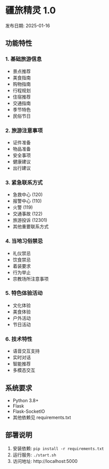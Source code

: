 # 疆旅精灵 1.0

发布日期: 2025-01-16

## 功能特性

### 1. 基础旅游信息
- 景点推荐
- 美食指南
- 购物指南
- 行程规划
- 住宿推荐
- 交通指南
- 季节特色
- 民俗节日

### 2. 旅游注意事项
- 证件准备
- 物品准备
- 安全事项
- 健康建议
- 出行建议

### 3. 紧急联系方式
- 急救中心 (120)
- 报警中心 (110)
- 火警 (119)
- 交通事故 (122)
- 旅游投诉 (12301)
- 其他重要联系方式

### 4. 当地习俗禁忌
- 礼仪禁忌
- 饮食禁忌
- 着装要求
- 行为举止
- 宗教场所注意事项

### 5. 特色体验活动
- 文化体验
- 美食体验
- 户外活动
- 节日活动

### 6. 技术特性
- 语音交互支持
- 实时对话
- 智能推荐
- 多模态交互

## 系统要求
- Python 3.8+
- Flask
- Flask-SocketIO
- 其他依赖见 requirements.txt

## 部署说明
1. 安装依赖: `pip install -r requirements.txt`
2. 运行服务: `./start.sh`
3. 访问地址: http://localhost:5000
